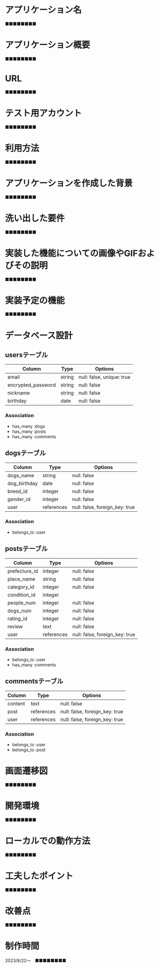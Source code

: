 # アプリケーション名
■■■■■■■■

# アプリケーション概要
■■■■■■■■

# URL
■■■■■■■■

# テスト用アカウント
■■■■■■■■

# 利用方法
■■■■■■■■

# アプリケーションを作成した背景
■■■■■■■■

# 洗い出した要件
■■■■■■■■

# 実装した機能についての画像やGIFおよびその説明
■■■■■■■■

# 実装予定の機能
■■■■■■■■

# データベース設計

## usersテーブル

| Column             | Type   | Options                   |
| ------------------ | ------ | ------------------------- |
| email              | string | null: false, unique: true |
| encrypted_password | string | null: false               |
| nickname           | string | null: false               |
| birthday           | date   | null: false               |

### Association

- has_many :dogs
- has_many :posts
- has_many :comments

## dogsテーブル

| Column       | Type       | Options                        |
| ------------ | ---------- | ------------------------------ |
| dogs_name    | string     | null: false                    |
| dog_birthday | date       | null: false                    |
| breed_id     | integer    | null: false                    |
| gender_id    | integer    | null: false                    |
| user         | references | null: false, foreign_key: true |

### Association

- belongs_to :user

## postsテーブル

| Column        | Type       | Options                        |
| ------------- | ---------- | ------------------------------ |
| prefecture_id | integer    | null: false                    |
| place_name    | string     | null: false                    |
| category_id   | integer    | null: false                    |
| condition_id  | integer    |                                |
| people_num    | integer    | null: false                    |
| dogs_num      | integer    | null: false                    |
| rating_id     | integer    | null: false                    |
| review        | text       | null: false                    |
| user          | references | null: false, foreign_key: true |

### Association

- belongs_to :user
- has_many   :comments

## commentsテーブル

| Column    | Type       | Options                        |
| --------- | ---------- | ------------------------------ |
| content   | text       | null: false                    |
| post      | references | null: false, foreign_key: true |
| user      | references | null: false, foreign_key: true |

### Association

- belongs_to :user
- belongs_to :post

# 画面遷移図
■■■■■■■■

# 開発環境
■■■■■■■■

# ローカルでの動作方法
■■■■■■■■

# 工夫したポイント
■■■■■■■■

# 改善点
■■■■■■■■

# 制作時間

2023/8/22〜　■■■■■■■■